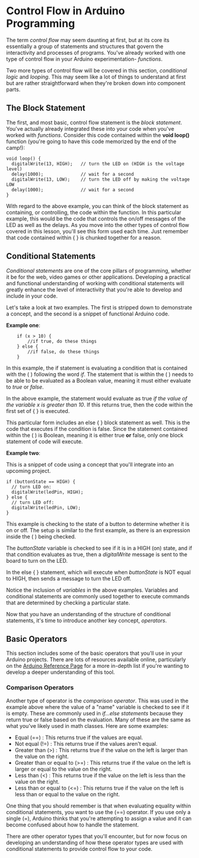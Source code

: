 <!--- screenshots and examples need to be changed to Arduino examples instead of js --->

# Control Flow in Arduino Programming
The term _control flow_ may seem daunting at first, but at its core its essentially a group of statements and structures that govern the interactivity and processes of programs. You've already worked with one type of control flow in your Arduino experimentation- _functions_.

Two more types of control flow will be covered in this section, <em>conditional logic</em> and <em>looping</em>. This may seem like a lot of things to understand at first but are rather straightforward when they're broken down into component parts.

## The Block Statement
The first, and most basic, control flow statement is the <em>block statement</em>. You've actually already integrated these into your code when you've worked with <em>functions</em>. Consider this code contained within the **void loop()** function (you're going to have this code memorized  by the end of the camp!):

```arduino   
void loop() {
  digitalWrite(13, HIGH);   // turn the LED on (HIGH is the voltage level)
  delay(1000);              // wait for a second
  digitalWrite(13, LOW);    // turn the LED off by making the voltage LOW
  delay(1000);              // wait for a second
}
```

  With regard to the above example, you can think of the block statement as containing, or controlling, the code within the function. In this particular example, this would be the code that controls the on/off messages of the LED as well as the delays.
  As you move into the other types of control flow covered in this lesson, you'll see this form used each time. Just remember that code contained within { } is chunked together for a reason.

## Conditional Statements

_Conditional statements_ are one of the core pillars of programming, whether it be for the web, video games or other applications. Developing a practical and functional understanding of working with conditional statements will greatly enhance the level of interactivity that you're able to develop and include in your code.

Let's take a look at two examples. The first is stripped down to demonstrate a concept, and the second is a snippet of functional Arduino code.

**Example one**:

```arduino
    if (x > 10) {
        //if true, do these things
    } else {
        //if false, do these things
    }
```

In this example, the if statement is evaluating a condition that is contained with the ( ) following the word <em>if</em>. The statement that is within the ( ) needs to be able to be evaluated as a Boolean value, meaning it must either evaluate to <em>true</em> or <em>false</em>.

In the above example, the statement would evaluate as true <em>if the value of the variable x is greater than 10</em>. If this returns true, then the code within the first set of { } is executed.

This particular form includes an else { } block statement as well. This is the code that executes if the condition is false. Since the statement contained within the ( ) is Boolean, meaning it is either true <strong>or</strong> false, only one block statement of code will execute.

**Example two**:

 This is a snippet of code using a concept that you'll integrate into an upcoming project.

```arduino
if (buttonState == HIGH) {
  // turn LED on:
  digitalWrite(ledPin, HIGH);
} else {
  // turn LED off:
  digitalWrite(ledPin, LOW);
}
```

This example is checking to the state of a button to determine whether it is on or off. The setup is similar to the first example, as there is an expression inside the ( ) being checked.

The _buttonState_ variable is checked to see if it is in a HIGH (on) state, and if that condition evaluates as true, then a _digitalWrite_ message is sent to the board to turn on the LED.

In the else { } statement, which will execute when _buttonState_ is NOT equal to HIGH, then sends a message to turn the LED off.

Notice the inclusion of _variables_ in the above examples. Variables and conditional statements are commonly used together to execute commands that are determined by checking a particular state.

Now that you have an understanding of the structure of conditional statements, it's time to introduce another key concept, <em>operators</em>.

## Basic Operators

This section includes some of the basic operators that you'll use in your Arduino projects. There are lots of resources available online, particularly on the [Arduino Reference Page](https://www.arduino.cc/en/Reference/HomePage) for a more in-depth list if you're wanting to develop a deeper understanding of this tool.
<!---
### Assignment Operators
You've already worked with the first type of operator, which is the <em>assignment operator</em>. These are operators that assign a value to to something on the left based on the evaluation of what's on the right. Here are some examples:



There are several more, but these are some of the most common that you'll use for now.

<!--- double check syntax! --->

### Comparison Operators
Another type of operator is the <em>comparison operator</em>. This was used in the example above where the value of a "name" variable is checked to see if it is empty. These are commonly used in <em>if...else statements</em> because they return true or false based on the evaluation. Many of these are the same as what you've likely used in math classes. Here are some examples:

<ul>
 	<li>Equal (==) : This returns true if the values are equal.</li>
 	<li>Not equal (!=) : This returns true if the values aren't equal.</li>
 	<li>Greater than (&gt;) : This returns true if the value on the left is larger than the value on the right.</li>
 	<li>Greater than or equal to (&gt;=) : This returns true if the value on the left is larger or equal to the value on the right.</li>
 	<li>Less than (&lt;) : This returns true if the value on the left is less than the value on the right.</li>
 	<li>Less than or equal to (&lt;=) : This returns true if the value on the left is less than or equal to the value on the right.</li>
</ul>

One thing that you should remember is that when evaluating equality within conditional statements, you want to use the (==) operator. If you use only a single (=), Arduino thinks that you're attempting to assign a value and it can become confused about how to handle the statement.

There are other operator types that you'll encounter, but for now focus on developing an understanding of how these operator types are used with conditional statements to provide control flow to your code.
